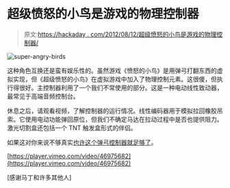 # 超级愤怒的小鸟是游戏的物理控制器

> 原文:[https://hackaday . com/2012/08/12/超级愤怒的小鸟是游戏的物理控制器/](https://hackaday.com/2012/08/12/super-angry-birds-is-a-physical-controller-for-the-game/)

![](../Images/bba2de2bdd9895145fbefb39489685c8.png "super-angry-birds")

这种角色互换还是蛮有娱乐性的。虽然游戏《愤怒的小鸟》是用弹弓打翻东西的虚拟实现，但《超级愤怒的小鸟》在虚拟游戏中加入了物理控制元素。这很傻，但执行得很好。主控制器利用了一个我们不常使用的部分。这是一种电动线性致动器，最常见于高端音频控制台。

休息之后，请观看视频，了解控制器的运行情况。线性编码器用于模拟拉回橡胶吊索。它使用电动功能弹回原位，但我们不确定马达在拉动过程中是否也提供阻力。激光切割盒还包括一个 TNT 触发盒形式的伴侣。

如果这对你来说不够真实[也许这个弹弓控制器就足够了](http://hackaday.com/2012/02/28/usb-slingshot-controller-is-for-the-birds/)。

[https://player.vimeo.com/video/46975682](https://player.vimeo.com/video/46975682)

[感谢马丁和许多其他人]